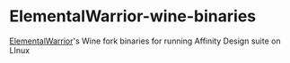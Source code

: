 # ElementalWarrior-wine-binaries
[ElementalWarrior](https://gitlab.winehq.org/ElementalWarrior)'s Wine fork binaries for running Affinity Design suite on LInux
